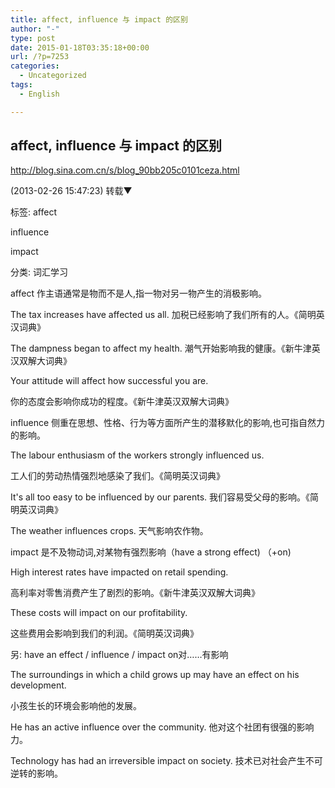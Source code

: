```yaml
---
title: affect, influence 与 impact 的区别
author: "-"
type: post
date: 2015-01-18T03:35:18+00:00
url: /?p=7253
categories:
  - Uncategorized
tags:
  - English

---
```

## affect, influence 与 impact 的区别
http://blog.sina.com.cn/s/blog_90bb205c0101ceza.html
  
(2013-02-26 15:47:23) 转载▼
  
标签: affect
  
influence
  
impact
  
分类:  词汇学习
  
affect 作主语通常是物而不是人,指一物对另一物产生的消极影响。

The tax increases have affected us all. 加税已经影响了我们所有的人。《简明英汉词典》

The dampness began to affect my health. 潮气开始影响我的健康。《新牛津英汉双解大词典》

Your attitude will affect how successful you are.

你的态度会影响你成功的程度。《新牛津英汉双解大词典》


influence 侧重在思想、性格、行为等方面所产生的潜移默化的影响,也可指自然力的影响。

The labour enthusiasm of the workers strongly influenced us.

工人们的劳动热情强烈地感染了我们。《简明英汉词典》

It's all too easy to be influenced by our parents. 我们容易受父母的影响。《简明英汉词典》

The weather influences crops. 天气影响农作物。


impact 是不及物动词,对某物有强烈影响（have a strong effect) （+on) 

High interest rates have impacted on retail spending.

高利率对零售消费产生了剧烈的影响。《新牛津英汉双解大词典》

These costs will impact on our profitability.
  
这些费用会影响到我们的利润。《简明英汉词典》


另: have an effect / influence / impact on对……有影响

The surroundings in which a child grows up may have an effect on his development.

小孩生长的环境会影响他的发展。

He has an active influence over the community. 他对这个社团有很强的影响力。

Technology has had an irreversible impact on society. 技术已对社会产生不可逆转的影响。